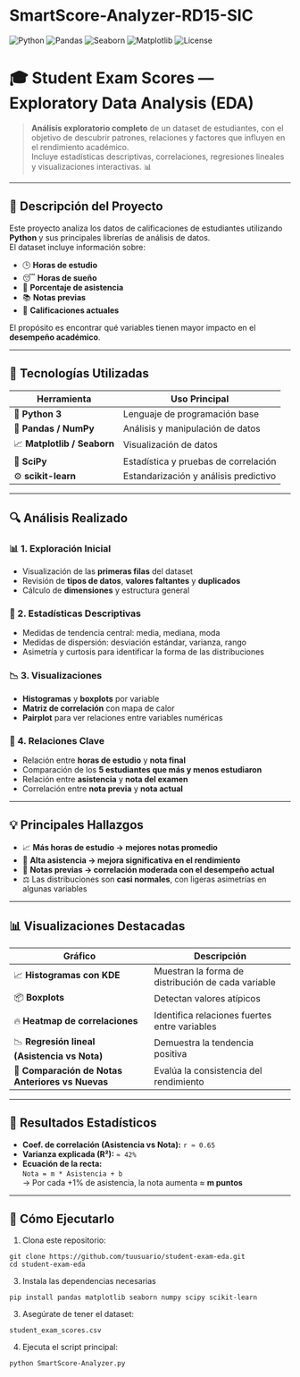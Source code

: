 # SmartScore-Analyzer-RD15-SIC


![Python](https://img.shields.io/badge/Python-3.9%2B-blue?logo=python)
![Pandas](https://img.shields.io/badge/Pandas-Data%20Analysis-green?logo=pandas)
![Seaborn](https://img.shields.io/badge/Seaborn-Visualization-orange?logo=seaborn)
![Matplotlib](https://img.shields.io/badge/Matplotlib-Graphs-blueviolet?logo=plotly)
![License](https://img.shields.io/badge/License-MIT-lightgrey)


# 🎓 Student Exam Scores — Exploratory Data Analysis (EDA)

> **Análisis exploratorio completo** de un dataset de estudiantes, con el objetivo de descubrir patrones, relaciones y factores que influyen en el rendimiento académico.  
> Incluye estadísticas descriptivas, correlaciones, regresiones lineales y visualizaciones interactivas. 📊

---

## 📘 Descripción del Proyecto

Este proyecto analiza los datos de calificaciones de estudiantes utilizando **Python** y sus principales librerías de análisis de datos.  
El dataset incluye información sobre:

- 🕒 **Horas de estudio**
- 😴 **Horas de sueño**
- 🎯 **Porcentaje de asistencia**
- 📚 **Notas previas**
- 🧾 **Calificaciones actuales**

El propósito es encontrar qué variables tienen mayor impacto en el **desempeño académico**.

---

## 🧰 Tecnologías Utilizadas

| Herramienta | Uso Principal |
|--------------|---------------|
| 🐍 **Python 3** | Lenguaje de programación base |
| 🧮 **Pandas / NumPy** | Análisis y manipulación de datos |
| 📈 **Matplotlib / Seaborn** | Visualización de datos |
| 🧠 **SciPy** | Estadística y pruebas de correlación |
| ⚙️ **scikit-learn** | Estandarización y análisis predictivo |

---

## 🔍 Análisis Realizado

### 📊 1. Exploración Inicial
- Visualización de las **primeras filas** del dataset  
- Revisión de **tipos de datos**, **valores faltantes** y **duplicados**  
- Cálculo de **dimensiones** y estructura general

### 📏 2. Estadísticas Descriptivas
- Medidas de tendencia central: media, mediana, moda  
- Medidas de dispersión: desviación estándar, varianza, rango  
- Asimetría y curtosis para identificar la forma de las distribuciones  

### 📉 3. Visualizaciones
- **Histogramas** y **boxplots** por variable  
- **Matriz de correlación** con mapa de calor  
- **Pairplot** para ver relaciones entre variables numéricas  

### 🧩 4. Relaciones Clave
- Relación entre **horas de estudio** y **nota final**  
- Comparación de los **5 estudiantes que más y menos estudiaron**  
- Relación entre **asistencia** y **nota del examen**  
- Correlación entre **nota previa** y **nota actual**

---

## 💡 Principales Hallazgos

- 📈 **Más horas de estudio → mejores notas promedio**
- 🎯 **Alta asistencia → mejora significativa en el rendimiento**
- 🔁 **Notas previas → correlación moderada con el desempeño actual**
- ⚖️ Las distribuciones son **casi normales**, con ligeras asimetrías en algunas variables  

---

## 📊 Visualizaciones Destacadas

| Gráfico | Descripción |
|----------|--------------|
| 📈 **Histogramas con KDE** | Muestran la forma de distribución de cada variable |
| 📦 **Boxplots** | Detectan valores atípicos |
| 🔥 **Heatmap de correlaciones** | Identifica relaciones fuertes entre variables |
| 📉 **Regresión lineal (Asistencia vs Nota)** | Demuestra la tendencia positiva |
| 🧮 **Comparación de Notas Anteriores vs Nuevas** | Evalúa la consistencia del rendimiento |

---

## 🧮 Resultados Estadísticos

- **Coef. de correlación (Asistencia vs Nota):** `r ≈ 0.65`
- **Varianza explicada (R²):** `≈ 42%`
- **Ecuación de la recta:**  
  `Nota = m * Asistencia + b`  
  → Por cada +1% de asistencia, la nota aumenta ≈ **m puntos**

---

## 🚀 Cómo Ejecutarlo

1. Clona este repositorio:

```
git clone https://github.com/tuusuario/student-exam-eda.git
cd student-exam-eda
```
3. Instala las dependencias necesarias
  ```
  pip install pandas matplotlib seaborn numpy scipy scikit-learn
  ```
3. Asegúrate de tener el dataset:
  ```
student_exam_scores.csv
   ```
4. Ejecuta el script principal:

  ```
  python SmartScore-Analyzer.py
  ```
